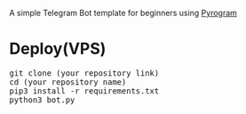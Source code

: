 A simple Telegram Bot template for beginners using <a href="https://github.com/pyrogram/pyrogram">Pyrogram</a>

# Deploy(VPS)
<p>
<pre>
git clone (your repository link)
cd (your repository name)
pip3 install -r requirements.txt
python3 bot.py
</pre>
</p>

